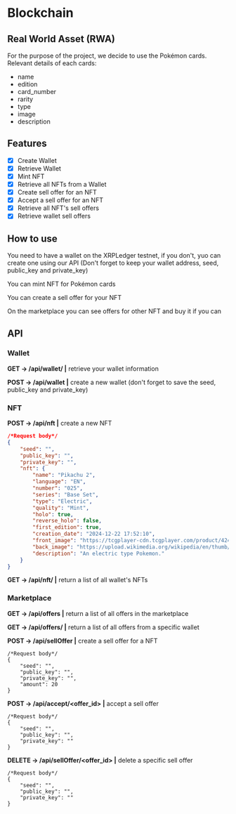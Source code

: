 # Blockchain

## Real World Asset (RWA)

For the purpose of the project, we decide to use the Pokémon cards.
Relevant details of each cards:
- name
- edition
- card_number
- rarity
- type
- image
- description

## Features
- [x] Create Wallet
- [x] Retrieve Wallet
- [x] Mint NFT
- [x] Retrieve all NFTs from a Wallet
- [x] Create sell offer for an NFT
- [x] Accept a sell offer for an NFT
- [x] Retrieve all NFT's sell offers
- [x] Retrieve wallet sell offers

## How to use

You need to have a wallet on the XRPLedger testnet, if you don't, yuo can create one using our API (Don't forget to keep your wallet address, seed, public_key and private_key)

You can mint NFT for Pokémon cards

You can create a sell offer for your NFT

On the marketplace you can see offers for other NFT and buy it if you can

## API

### Wallet
**GET -> /api/wallet/<wallet> |** retrieve your wallet information

**POST -> /api/wallet |** create a new wallet (don't forget to save the seed, public_key and private_key)

### NFT
**POST -> /api/nft |** create a new NFT
```json
/*Request body*/
{
    "seed": "",
    "public_key": "",
    "private_key": "",
    "nft": {
        "name": "Pikachu 2",
        "language": "EN",
        "number": "025",
        "series": "Base Set",
        "type": "Electric",
        "quality": "Mint",
        "holo": true,
        "reverse_holo": false,
        "first_edition": true,
        "creation_date": "2024-12-22 17:52:10",
        "front_image": "https://tcgplayer-cdn.tcgplayer.com/product/42402_in_1000x1000.jpg",
        "back_image": "https://upload.wikimedia.org/wikipedia/en/thumb/3/3b/Pokemon_Trading_Card_Game_cardback.jpg/220px-Pokemon_Trading_Card_Game_cardback.jpg",
        "description": "An electric type Pokemon."
    }
}
```
**GET -> /api/nft/<wallet> |** return a list of all wallet's NFTs

### Marketplace
**GET -> /api/offers |** return a list of all offers in the marketplace

**GET -> /api/offers/<wallet> |** return a list of all offers from a specific wallet

**POST -> /api/sellOffer |** create a sell offer for a NFT
```
/*Request body*/
{
    "seed": "",
    "public_key": "",
    "private_key": "",
    "amount": 20
}
```

**POST -> /api/accept/<offer_id> |** accept a sell offer
```
/*Request body*/
{
    "seed": "",
    "public_key": "",
    "private_key": ""
}
```

**DELETE -> /api/sellOffer/<offer_id> |** delete a specific sell offer
```
/*Request body*/
{
    "seed": "",
    "public_key": "",
    "private_key": ""
}
```
